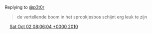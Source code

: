 Replying to [@p3t0r](https://twitter.com/p3t0r/status/26151638432)

> de vertellende boom in het sprookjesbos schijnt erg leuk te zijn

<img src="../../media/tweet.ico" width="12" /> [Sat Oct 02 08:06:04 +0000 2010](https://twitter.com/DromerDenker/status/26157370682)